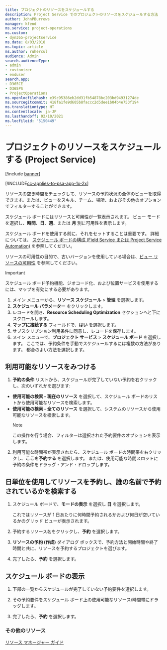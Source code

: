 ```yaml
---
title: プロジェクトのリソースをスケジュールする
description: Project Service でのプロジェクトのリソースをスケジュールする方法
author: JohnPBurrows
manager: kfend
ms.service: project-operations
ms.custom:
- dyn365-projectservice
ms.date: 8/03/2018
ms.topic: article
ms.author: ruhercul
audience: Admin
search.audienceType:
- admin
- customizer
- enduser
search.app:
- D365CE
- D365PS
- ProjectOperations
ms.openlocfilehash: e39c95386eb2dd31fb54878bc203bd94931274de
ms.sourcegitcommit: 418fa1fe9d605b8faccc2d5dee1b04b4e753f194
ms.translationtype: HT
ms.contentlocale: ja-JP
ms.lasthandoff: 02/10/2021
ms.locfileid: "5150449"
---
```

# <a name="schedule-resources-for-a-project-project-service"></a>プロジェクトのリソースをスケジュールする (Project Service)

[!include [banner](../includes/psa-now-project-operations.md)]

[!INCLUDE[cc-applies-to-psa-app-1x-2x](../includes/cc-applies-to-psa-app-1x-2x.md)]

リソースの空き時間をチェックして、リソースの予約状況の全体のビューを取得できます。または、ビューをスキル、チーム、場所、およびその他のオプションでフィルターすることができます。  
  
スケジュール ボードにはリソースと可用性が一覧表示されます。 ビュー モードを選択し、**時間**、**日**、**週**、または **月** 別に可用性を表示します。  
  
スケジュール ボードを使用する前に、それをセットすることは重要です。 詳細については、 [スケジュール ボードの構成 (Field Service または Project Service Automation)](https://docs.microsoft.com/dynamics365/field-service/configure-schedule-board) を参照してください。
  
リソースの可用性の目的で、古いバージョンを使用している場合は、[ビュー リソースの可用性](../psa/view-resource-availability.md) を参照してください。  

> [!IMPORTANT]
>  スケジュール ボード予約機能、ジオコード化、および位置サービスを使用するには、マップを有効にする必要があります。  
> 
> 1. メイン メニューから、**リソース スケジュール** > **管理** を選択します。  
> 2. **スケジュール パラメーター** をクリックします。  
> 3. レコードを開き、**Resource Scheduling Optimization** セクションへと下にスクロールします。  
> 4. **マップに接続する** フィールドで、**はい** を選択します。  
> 5. サブスクリプション利用条件に同意し、レコードを保存します。  
> 6. メイン メニューで、**プロジェクト サービス** > **スケジュール ボード** を選択します。 ここでは、予約条件を手動でスケジュールするには複数の方法があります。 都合のよい方法を選択します。
  
## <a name="find-available-resources"></a>利用可能なリソースをみつける

1.  **予約の条件** リストから、スケジュールが完了していない予約を右クリックし、次のいずれかを選びます:  
  
- **使用可能の検索 - 現在のリソース** を選択して、スケジュール ボードのリストから使用可能なリソースを検索します。  
- **使用可能の検索 - 全てのリソース** を選択して、システムのリソースから使用可能なリソースを検索します。  
   > [!NOTE]
   >  この操作を行う場合、フィルターは選択された予約要件のオプションを表示します。  
  
2. 利用可能な時間帯が表示されたら、スケジュール ボードの時間帯を右クリックし、**ここを予約する** を選択します。 または、使用可能な時間スロットに予約の条件をドラッグ・アンド・ドロップします。  
  

## <a name="book-a-resource-using-the-daily-view-and-find-whos-under-booked"></a>日単位を使用してリソースを予約し、誰の名前で予約されているかを検索する
  
1.  スケジュール ボードで、**モードの表示** を選択し **日** を選択します。  
  
    これではリソースが 1 日あたりに何時間予約されるかおよび何日が空いているかのグリッド ビューが表示されます。  
  
2.  予約するリソース名をクリックし、**予約** を選択します。  
  
3.  **リソースの予約 (作成)** ダイアログ ボックスで、予約方法と開始時間や終了時間と共に、リソースを予約するプロジェクトを選びます。  
  
4.  完了したら、**予約** を選択します。  
  
## <a name="view-to-the-schedule-board"></a>スケジュール ボードの表示
  
1.  下部の一覧からスケジュールが完了していない予約要件を選択します。  
  
2.  その予約要件をスケジュール ボード上の使用可能なリソース/時間帯にドラッグします。  
  
3.  完了したら、**予約** を選択します。  
  
### <a name="additional-resources"></a>その他のリソース  
 [リソース マネージャー ガイド](../psa/resource-manager-guide.md)
